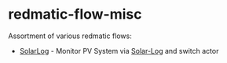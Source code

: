 # redmatic-flow-misc
Assortment of various redmatic flows:

- [SolarLog](https://github.com/Sineos/redmatic-flow-misc/tree/master/SolarLog) - Monitor PV System via [Solar-Log](https://www.solar-log.com/) and switch actor 
